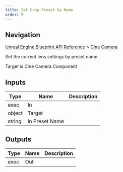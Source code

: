 ```yaml
---
title: Set Crop Preset by Name
order: 9
---
```

## Navigation

[Unreal Engine Blueprint API Reference](https://dev.epicgames.com/documentation/en-us/unreal-engine/BlueprintAPI) > [Cine Camera](https://dev.epicgames.com/documentation/en-us/unreal-engine/BlueprintAPI/CineCamera)

Set the current lens settings by preset name.

Target is Cine Camera Component

## Inputs

| Type | Name | Description |
| --- | --- | --- |
| exec | In |  |
| object | Target |  |
| string | In Preset Name |  |

## Outputs

| Type | Name | Description |
| --- | --- | --- |
| exec | Out |  |
